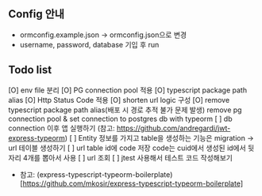 ## Config 안내

- ormconfig.example.json -> ormconfig.json으로 변경
- username, password, database 기입 후 run

## Todo list

[O] env file 분리
[O] PG connection pool 적용
[O] typescript package path alias
[O] Http Status Code 적용
[O] shorten url logic 구성
[O] remove typescript package path alias(배포 시 경로 추적 불가 문제 발생)
remove pg connection pool & set connection to postgres db with typeorm
[ ] db connection 이후 앱 실행하기
(참고: https://github.com/andregardi/jwt-express-typeorm)
[ ] Entity 정보를 가지고 table을 생성하는 기능은 migration -> url 테이블 생성하기
[ ] url table id에 code 저장 code는 cuid에서 생성된 id에서 뒷자리 4개를 뽑아서 사용
[ ] url 조회
[ ] jtest 사용해서 테스트 코드 작성해보기

- 참고: (express-typescript-typeorm-boilerplate)[https://github.com/mkosir/express-typescript-typeorm-boilerplate]
